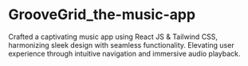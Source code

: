 # GrooveGrid_the-music-app
Crafted a captivating music app using React JS &amp; Tailwind CSS, harmonizing sleek design with seamless functionality. Elevating user experience through intuitive navigation and immersive audio playback.
